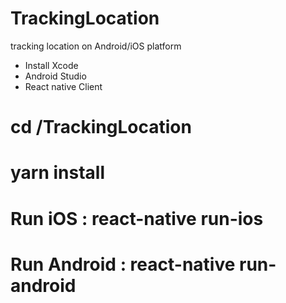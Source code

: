 # TrackingLocation
tracking location on Android/iOS platform

- Install Xcode
- Android Studio
- React native Client

# cd /TrackingLocation
# yarn install


# Run iOS : react-native run-ios
# Run Android : react-native run-android


